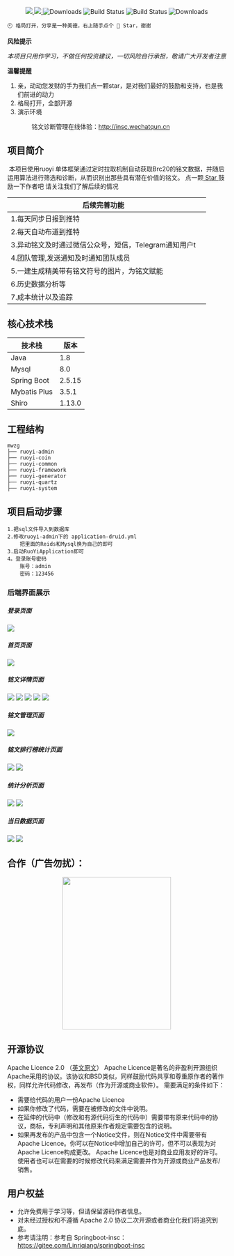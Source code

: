 <p align="center">
    <a href="https://gitee.com/Linriqiang/springboot-insc/stargazers">
        <img src="https://gitee.com/Linriqiang/springboot-insc/badge/star.svg?theme=gvp">
    </a>
 	<a href="https://gitee.com/Linriqiang/springboot-insc">
 	    <img src="https://img.shields.io/badge/RuoYi-v4.7.8-brightgreen.svg">
 	</a>
      <img src="https://img.shields.io/badge/Mysql-8.0-green.svg" alt="Downloads">
      <img src="https://img.shields.io/badge/JDK-1.8-green.svg" alt="Build Status">
      <img src="https://img.shields.io/badge/license-Apache%202-blue.svg" alt="Build Status">
      <img src="https://img.shields.io/badge/Spring%20Boot-3.2-blue.svg" alt="Downloads">
 </p>
 
```
🕙 格局打开，分享是一种美德，右上随手点个 🌟 Star，谢谢
```

**风险提示**

 _本项目只用作学习，不做任何投资建议，一切风险自行承担，敬请广大开发者注意_ 


**温馨提醒**

1. 亲，动动您发财的手为我们点一颗star，是对我们最好的鼓励和支持，也是我们前进的动力<br/>
2. 格局打开，全部开源
3. 演示环境<br/>
        
　　　　铭文诊断管理在线体验：<a href='http://insc.wechatqun.cn:8088' target="_blank" >http://insc.wechatqun.cn </a>

## 项目简介

​       本项目使用ruoyi 单体框架通过定时拉取机制自动获取Brc20的铭文数据，并随后运用算法进行筛选和诊断，从而识别出那些具有潜在价值的铭文。
       点一颗<a href="https://gitee.com/Linriqiang/springboot-insc" target="_blank"> Star </a>鼓励一下作者吧
       请关注我们了解后续的情况


| 后续完善功能                  |          |
|----------------------|------------|
| 1.每天同步日报到推特                 |        |
| 2.每天自动布道到推特               |       |
| 3.异动铭文及时通过微信公众号，短信，Telegram通知用户t          |      |
| 4.团队管理,发送通知及时通知团队成员         |       |
| 5.一建生成精美带有铭文符号的图片，为铭文赋能         |       |
| 6.历史数据分析等         |       |
| 7.成本统计以及追踪         |       |



## 核心技术栈

| 技术栈                  | 版本         |
|----------------------|------------|
| Java                 | 1.8        |
| Mysql               | 8.0      |
| Spring Boot          | 2.5.15     |
| Mybatis Plus         | 3.5.1      |
| Shiro         | 1.13.0      |


## 工程结构
``` 
mwzg
├── ruoyi-admin 
├── ruoyi-coin 
├── ruoyi-common 
├── ruoyi-framework
├── ruoyi-generator
├── ruoyi-quartz 
├── ruoyi-system 
```
## 项目启动步骤
    1.把sql文件导入到数据库
    2.修改ruoyi-admin下的 application-druid.yml
        把里面的Reids和Mysql换为自己的即可
    3.启动RuoYiApplication即可
    4。登录账号密码
        账号：admin
        密码：123456

### 后端界面展示

##### 登录页面

<img src="https://ai.oss.mj.ink/chatgpt/insc/1.png" />

##### 首页页面

<img src="https://ai.oss.mj.ink/chatgpt/insc/2.png" />

##### 铭文详情页面

<img src="https://ai.oss.mj.ink/chatgpt/insc/3.png" />
<img src="https://ai.oss.mj.ink/chatgpt/insc/4.png" />
<img src="https://ai.oss.mj.ink/chatgpt/insc/5.png" />
<img src="https://ai.oss.mj.ink/chatgpt/insc/6.png" />
<img src="https://ai.oss.mj.ink/chatgpt/insc/7.png" />

##### 铭文管理页面

<img src="https://ai.oss.mj.ink/chatgpt/insc/8.png" />

##### 铭文排行榜统计页面

<img src="https://ai.oss.mj.ink/chatgpt/insc/9.png" />
<img src="https://ai.oss.mj.ink/chatgpt/insc/10.png" />

##### 统计分析页面

<img src="https://ai.oss.mj.ink/chatgpt/insc/11.png" />
<img src="https://ai.oss.mj.ink/chatgpt/insc/12.png" />

##### 当日数据页面

<img src="https://ai.oss.mj.ink/chatgpt/insc/13.png" />
<img src="https://ai.oss.mj.ink/chatgpt/insc/14.png" />


## 合作（广告勿扰）：
    
 <div align=center >
    <td ><img height="350" width="250" src="https://ai.oss.mj.ink/chatgpt/insc/wx.jpg"/></td>
 </div>
 
 ## 开源协议
 Apache Licence 2.0 （[英文原文](http://www.apache.org/licenses/LICENSE-2.0.html)）
 Apache Licence是著名的非盈利开源组织Apache采用的协议。该协议和BSD类似，同样鼓励代码共享和尊重原作者的著作权，同样允许代码修改，再发布（作为开源或商业软件）。
 需要满足的条件如下：
 * 需要给代码的用户一份Apache Licence
 * 如果你修改了代码，需要在被修改的文件中说明。
 * 在延伸的代码中（修改和有源代码衍生的代码中）需要带有原来代码中的协议，商标，专利声明和其他原来作者规定需要包含的说明。
 * 如果再发布的产品中包含一个Notice文件，则在Notice文件中需要带有Apache Licence。你可以在Notice中增加自己的许可，但不可以表现为对Apache Licence构成更改。
   Apache Licence也是对商业应用友好的许可。使用者也可以在需要的时候修改代码来满足需要并作为开源或商业产品发布/销售。
 
 ## 用户权益
 * 允许免费用于学习等，但请保留源码作者信息。
 * 对未经过授权和不遵循 Apache 2.0 协议二次开源或者商业化我们将追究到底。
 * 参考请注明：参考自 Springboot-insc：https://gitee.com/Linriqiang/springboot-insc